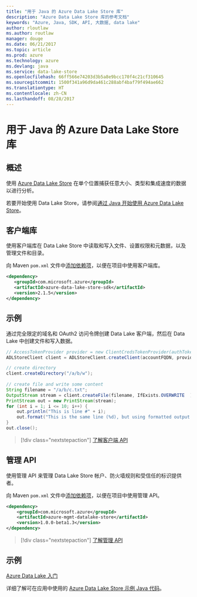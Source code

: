 ```yaml
---
title: "用于 Java 的 Azure Data Lake Store 库"
description: "Azure Data Lake Store 库的参考文档"
keywords: "Azure, Java, SDK, API, 大数据, data lake"
author: rloutlaw
ms.author: routlaw
manager: douge
ms.date: 06/21/2017
ms.topic: article
ms.prod: azure
ms.technology: azure
ms.devlang: java
ms.service: data-lake-store
ms.openlocfilehash: 66ff566e74203d3b5a8e9bcc170f4c21cf310645
ms.sourcegitcommit: 1500f341a96d9da461c288abf4baf79f494ae662
ms.translationtype: HT
ms.contentlocale: zh-CN
ms.lasthandoff: 08/28/2017
---
```

# <a name="azure-data-lake-store-libraries-for-java"></a>用于 Java 的 Azure Data Lake Store 库

## <a name="overview"></a>概述

使用 [Azure Data Lake Store](/azure/data-lake-store/data-lake-store-overview) 在单个位置捕获任意大小、类型和集成速度的数据以进行分析。

若要开始使用 Data Lake Store，请参阅[通过 Java 开始使用 Azure Data Lake Store](/azure/data-lake-store/data-lake-store-get-started-java-sdk)。


## <a name="client-library"></a>客户端库

使用客户端库在 Data Lake Store 中读取和写入文件、设置权限和元数据，以及管理文件和目录。

向 Maven `pom.xml` 文件中[添加依赖项](https://maven.apache.org/guides/getting-started/index.html#How_do_I_use_external_dependencies)，以便在项目中使用客户端库。

```XML
<dependency>
   <groupId>com.microsoft.azure</groupId>
   <artifactId>azure-data-lake-store-sdk</artifactId>
   <version>2.1.5</version>
</dependency>
```   

## <a name="example"></a>示例

通过完全限定的域名和 OAuth2 访问令牌创建 Data Lake 客户端，然后在 Data Lake 中创建文件和写入数据。

```java
// AccessTokenProvider provider = new ClientCredsTokenProvider(authTokenEndpoint, clientId, clientKey);
ADLStoreClient client = ADLStoreClient.createClient(accountFQDN, provider);

// create directory
client.createDirectory("/a/b/w");
        
// create file and write some content
String filename = "/a/b/c.txt";
OutputStream stream = client.createFile(filename, IfExists.OVERWRITE  );
PrintStream out = new PrintStream(stream);
for (int i = 1; i <= 10; i++) {
    out.println("This is line #" + i);
    out.format("This is the same line (%d), but using formatted output. %n", i);
}
out.close();
```

> [!div class="nextstepaction"]
> [了解客户端 API](/java/api/overview/azure/datalakestore/clientlibrary)


## <a name="management-api"></a>管理 API

使用管理 API 来管理 Data Lake Store 帐户、防火墙规则和受信任的标识提供者。

向 Maven `pom.xml` 文件中[添加依赖项](https://maven.apache.org/guides/getting-started/index.html#How_do_I_use_external_dependencies)，以便在项目中使用管理 API。


```XML
<dependency>
    <groupId>com.microsoft.azure</groupId>
    <artifactId>azure-mgmt-datalake-store</artifactId>
    <version>1.0.0-beta1.3</version>
</dependency>
```

> [!div class="nextstepaction"]
> [了解管理 API](/java/api/overview/azure/datalakestore/managementapi)

## <a name="samples"></a>示例

[Azure Data Lake 入门][1] 

[1]: https://github.com/Azure-Samples/data-lake-store-java-upload-download-get-started

详细了解可在应用中使用的 [Azure Data Lake Store 示例 Java 代码](https://azure.microsoft.com/resources/samples/?platform=java&term=lake)。
